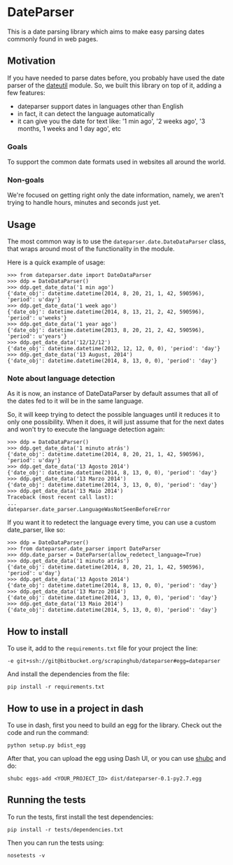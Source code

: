 DateParser
==========

This is a date parsing library which aims to make easy parsing dates
commonly found in web pages.


## Motivation

If you have needed to parse dates before, you probably have used the date
parser of the [dateutil] module.
So, we built this library on top of it, adding a few features:

* dateparser support dates in languages other than English
* in fact, it can detect the language automatically
* it can give you the date for text like: '1 min ago', '2 weeks ago', '3 months, 1 weeks and 1 day ago', etc

[dateutil]: https://pypi.python.org/pypi/python-dateutil


### Goals

To support the common date formats used in websites all around the world.


### Non-goals

We're focused on getting right only the date information, namely,
we aren't trying to handle hours, minutes and seconds just yet.


## Usage

The most common way is to use the `dateparser.date.DateDataParser` class,
that wraps around most of the functionality in the module.

Here is a quick example of usage:

```
>>> from dateparser.date import DateDataParser
>>> ddp = DateDataParser()
>>> ddp.get_date_data('1 min ago')
{'date_obj': datetime.datetime(2014, 8, 20, 21, 1, 42, 590596), 'period': u'day'}
>>> ddp.get_date_data('1 week ago')
{'date_obj': datetime.datetime(2014, 8, 13, 21, 2, 42, 590596), 'period': u'weeks'}
>>> ddp.get_date_data('1 year ago')
{'date_obj': datetime.datetime(2013, 8, 20, 21, 2, 42, 590596), 'period': u'years'}
>>> ddp.get_date_data('12/12/12')
{'date_obj': datetime.datetime(2012, 12, 12, 0, 0), 'period': 'day'}
>>> ddp.get_date_data('13 August, 2014')
{'date_obj': datetime.datetime(2014, 8, 13, 0, 0), 'period': 'day'}
```


### Note about language detection

As it is now, an instance of DateDataParser by default assumes that
all of the dates fed to it will be in the same language.

So, it will keep trying to detect the possible languages until it reduces it
to only one possibility. When it does, it will just assume that for the next
dates and won't try to execute the language detection again:


```
>>> ddp = DateDataParser()
>>> ddp.get_date_data('1 minuto atrás')
{'date_obj': datetime.datetime(2014, 8, 20, 21, 1, 42, 590596), 'period': u'day'}
>>> ddp.get_date_data('13 Agosto 2014')
{'date_obj': datetime.datetime(2014, 8, 13, 0, 0), 'period': 'day'}
>>> ddp.get_date_data('13 Marzo 2014')
{'date_obj': datetime.datetime(2014, 3, 13, 0, 0), 'period': 'day'}
>>> ddp.get_date_data('13 Maio 2014')
Traceback (most recent call last):
...
dateparser.date_parser.LanguageWasNotSeenBeforeError
```


If you want it to redetect the language every time, you can use a custom date_parser, like so:


```
>>> ddp = DateDataParser()
>>> from dateparser.date_parser import DateParser
>>> ddp.date_parser = DateParser(allow_redetect_language=True)
>>> ddp.get_date_data('1 minuto atrás')
{'date_obj': datetime.datetime(2014, 8, 20, 21, 1, 42, 590596), 'period': u'day'}
>>> ddp.get_date_data('13 Agosto 2014')
{'date_obj': datetime.datetime(2014, 8, 13, 0, 0), 'period': 'day'}
>>> ddp.get_date_data('13 Marzo 2014')
{'date_obj': datetime.datetime(2014, 3, 13, 0, 0), 'period': 'day'}
>>> ddp.get_date_data('13 Maio 2014')
{'date_obj': datetime.datetime(2014, 5, 13, 0, 0), 'period': 'day'}
```




How to install
---------------

To use it, add to the `requirements.txt` file for your project the line:

    -e git+ssh://git@bitbucket.org/scrapinghub/dateparser#egg=dateparser

And install the dependencies from the file:

    pip install -r requirements.txt


How to use in a project in dash
-------------------------------

To use in dash, first you need to build an egg for the library.
Check out the code and run the command:

    python setup.py bdist_egg

After that, you can upload the egg using Dash UI, or you can use [shubc][1]
and do:

    shubc eggs-add <YOUR_PROJECT_ID> dist/dateparser-0.1-py2.7.egg


[1]: https://github.com/scrapinghub/shubc


Running the tests
-----------------

To run the tests, first install the test dependencies:

    pip install -r tests/dependencies.txt


Then you can run the tests using:

    nosetests -v
